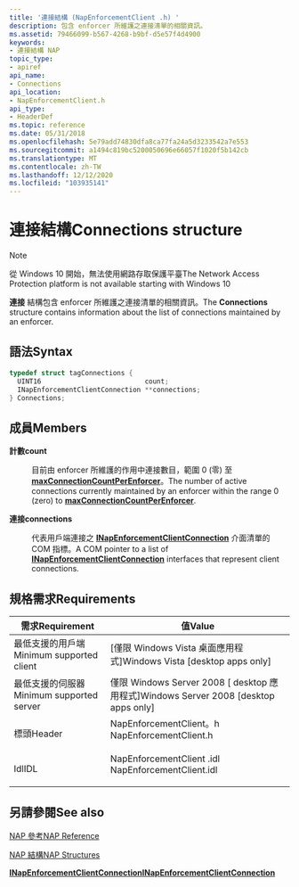 ```yaml
---
title: '連接結構 (NapEnforcementClient .h) '
description: 包含 enforcer 所維護之連接清單的相關資訊。
ms.assetid: 79466099-b567-4268-b9bf-d5e57f4d4900
keywords:
- 連接結構 NAP
topic_type:
- apiref
api_name:
- Connections
api_location:
- NapEnforcementClient.h
api_type:
- HeaderDef
ms.topic: reference
ms.date: 05/31/2018
ms.openlocfilehash: 5e79add74830dfa8ca77fa24a5d3233542a7e553
ms.sourcegitcommit: a1494c819bc5200050696e66057f1020f5b142cb
ms.translationtype: MT
ms.contentlocale: zh-TW
ms.lasthandoff: 12/12/2020
ms.locfileid: "103935141"
---
```

# <a name="connections-structure"></a><span data-ttu-id="a4566-104">連接結構</span><span class="sxs-lookup"><span data-stu-id="a4566-104">Connections structure</span></span>

> [!Note]  
> <span data-ttu-id="a4566-105">從 Windows 10 開始，無法使用網路存取保護平臺</span><span class="sxs-lookup"><span data-stu-id="a4566-105">The Network Access Protection platform is not available starting with Windows 10</span></span>

 

<span data-ttu-id="a4566-106">**連接** 結構包含 enforcer 所維護之連接清單的相關資訊。</span><span class="sxs-lookup"><span data-stu-id="a4566-106">The **Connections** structure contains information about the list of connections maintained by an enforcer.</span></span>

## <a name="syntax"></a><span data-ttu-id="a4566-107">語法</span><span class="sxs-lookup"><span data-stu-id="a4566-107">Syntax</span></span>


```C++
typedef struct tagConnections {
  UINT16                          count;
  INapEnforcementClientConnection **connections;
} Connections;
```



## <a name="members"></a><span data-ttu-id="a4566-108">成員</span><span class="sxs-lookup"><span data-stu-id="a4566-108">Members</span></span>

<dl> <dt>

<span data-ttu-id="a4566-109">**計數**</span><span class="sxs-lookup"><span data-stu-id="a4566-109">**count**</span></span>
</dt> <dd>

<span data-ttu-id="a4566-110">目前由 enforcer 所維護的作用中連接數目，範圍 0 (零) 至 [**maxConnectionCountPerEnforcer**](nap-type-constants.md)。</span><span class="sxs-lookup"><span data-stu-id="a4566-110">The number of active connections currently maintained by an enforcer within the range 0 (zero) to [**maxConnectionCountPerEnforcer**](nap-type-constants.md).</span></span>

</dd> <dt>

<span data-ttu-id="a4566-111">**連接**</span><span class="sxs-lookup"><span data-stu-id="a4566-111">**connections**</span></span>
</dt> <dd>

<span data-ttu-id="a4566-112">代表用戶端連接之 [**INapEnforcementClientConnection**](inapenforcementclientconnection.md) 介面清單的 COM 指標。</span><span class="sxs-lookup"><span data-stu-id="a4566-112">A COM pointer to a list of [**INapEnforcementClientConnection**](inapenforcementclientconnection.md) interfaces that represent client connections.</span></span>

</dd> </dl>

## <a name="requirements"></a><span data-ttu-id="a4566-113">規格需求</span><span class="sxs-lookup"><span data-stu-id="a4566-113">Requirements</span></span>



| <span data-ttu-id="a4566-114">需求</span><span class="sxs-lookup"><span data-stu-id="a4566-114">Requirement</span></span> | <span data-ttu-id="a4566-115">值</span><span class="sxs-lookup"><span data-stu-id="a4566-115">Value</span></span> |
|-------------------------------------|-----------------------------------------------------------------------------------------------------|
| <span data-ttu-id="a4566-116">最低支援的用戶端</span><span class="sxs-lookup"><span data-stu-id="a4566-116">Minimum supported client</span></span><br/> | <span data-ttu-id="a4566-117">\[僅限 Windows Vista 桌面應用程式\]</span><span class="sxs-lookup"><span data-stu-id="a4566-117">Windows Vista \[desktop apps only\]</span></span><br/>                                                      |
| <span data-ttu-id="a4566-118">最低支援的伺服器</span><span class="sxs-lookup"><span data-stu-id="a4566-118">Minimum supported server</span></span><br/> | <span data-ttu-id="a4566-119">僅限 Windows Server 2008 \[ desktop 應用程式\]</span><span class="sxs-lookup"><span data-stu-id="a4566-119">Windows Server 2008 \[desktop apps only\]</span></span><br/>                                                |
| <span data-ttu-id="a4566-120">標頭</span><span class="sxs-lookup"><span data-stu-id="a4566-120">Header</span></span><br/>                   | <dl> <span data-ttu-id="a4566-121"><dt>NapEnforcementClient。h</dt></span><span class="sxs-lookup"><span data-stu-id="a4566-121"><dt>NapEnforcementClient.h</dt></span></span> </dl>   |
| <span data-ttu-id="a4566-122">Idl</span><span class="sxs-lookup"><span data-stu-id="a4566-122">IDL</span></span><br/>                      | <dl> <span data-ttu-id="a4566-123"><dt>NapEnforcementClient .idl</dt></span><span class="sxs-lookup"><span data-stu-id="a4566-123"><dt>NapEnforcementClient.idl</dt></span></span> </dl> |



## <a name="see-also"></a><span data-ttu-id="a4566-124">另請參閱</span><span class="sxs-lookup"><span data-stu-id="a4566-124">See also</span></span>

<dl> <dt>

[<span data-ttu-id="a4566-125">NAP 參考</span><span class="sxs-lookup"><span data-stu-id="a4566-125">NAP Reference</span></span>](nap-reference.md)
</dt> <dt>

[<span data-ttu-id="a4566-126">NAP 結構</span><span class="sxs-lookup"><span data-stu-id="a4566-126">NAP Structures</span></span>](nap-structures.md)
</dt> <dt>

[<span data-ttu-id="a4566-127">**INapEnforcementClientConnection**</span><span class="sxs-lookup"><span data-stu-id="a4566-127">**INapEnforcementClientConnection**</span></span>](inapenforcementclientconnection.md)
</dt> </dl>

 

 





